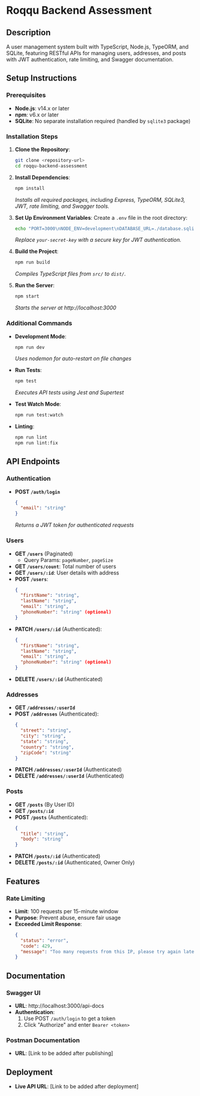 # Roqqu Backend Assessment

## Description

A user management system built with TypeScript, Node.js, TypeORM, and SQLite, featuring RESTful APIs for managing users, addresses, and posts with JWT authentication, rate limiting, and Swagger documentation.

## Setup Instructions

### Prerequisites

- **Node.js**: v14.x or later
- **npm**: v6.x or later
- **SQLite**: No separate installation required (handled by `sqlite3` package)

### Installation Steps

1. **Clone the Repository**:

   ```bash
   git clone <repository-url>
   cd roqqu-backend-assessment
   ```

2. **Install Dependencies**:

   ```bash
   npm install
   ```

   _Installs all required packages, including Express, TypeORM, SQLite3, JWT, rate limiting, and Swagger tools._

3. **Set Up Environment Variables**:
   Create a `.env` file in the root directory:

   ```bash
   echo "PORT=3000\nNODE_ENV=development\nDATABASE_URL=./database.sqlite\nJWT_SECRET=your-secret-key" > .env
   ```

   _Replace `your-secret-key` with a secure key for JWT authentication._

4. **Build the Project**:

   ```bash
   npm run build
   ```

   _Compiles TypeScript files from `src/` to `dist/`._

5. **Run the Server**:
   ```bash
   npm start
   ```
   _Starts the server at http://localhost:3000_

### Additional Commands

- **Development Mode**:

  ```bash
  npm run dev
  ```

  _Uses nodemon for auto-restart on file changes_

- **Run Tests**:

  ```bash
  npm test
  ```

  _Executes API tests using Jest and Supertest_

- **Test Watch Mode**:

  ```bash
  npm run test:watch
  ```

- **Linting**:
  ```bash
  npm run lint
  npm run lint:fix
  ```

## API Endpoints

### Authentication

- **POST `/auth/login`**
  ```json
  {
    "email": "string"
  }
  ```
  _Returns a JWT token for authenticated requests_

### Users

- **GET `/users`** (Paginated)
  - Query Params: `pageNumber`, `pageSize`
- **GET `/users/count`**: Total number of users
- **GET `/users/:id`**: User details with address
- **POST `/users`**:
  ```json
  {
    "firstName": "string",
    "lastName": "string",
    "email": "string",
    "phoneNumber": "string" (optional)
  }
  ```
- **PATCH `/users/:id`** (Authenticated):
  ```json
  {
    "firstName": "string",
    "lastName": "string",
    "email": "string",
    "phoneNumber": "string" (optional)
  }
  ```
- **DELETE `/users/:id`** (Authenticated)

### Addresses

- **GET `/addresses/:userId`**
- **POST `/addresses`** (Authenticated):
  ```json
  {
    "street": "string",
    "city": "string",
    "state": "string",
    "country": "string",
    "zipCode": "string"
  }
  ```
- **PATCH `/addresses/:userId`** (Authenticated)
- **DELETE `/addresses/:userId`** (Authenticated)

### Posts

- **GET `/posts`** (By User ID)
- **GET `/posts/:id`**
- **POST `/posts`** (Authenticated):
  ```json
  {
    "title": "string",
    "body": "string"
  }
  ```
- **PATCH `/posts/:id`** (Authenticated)
- **DELETE `/posts/:id`** (Authenticated, Owner Only)

## Features

### Rate Limiting

- **Limit**: 100 requests per 15-minute window
- **Purpose**: Prevent abuse, ensure fair usage
- **Exceeded Limit Response**:
  ```json
  {
    "status": "error",
    "code": 429,
    "message": "Too many requests from this IP, please try again later."
  }
  ```

## Documentation

### Swagger UI

- **URL**: http://localhost:3000/api-docs
- **Authentication**:
  1. Use POST `/auth/login` to get a token
  2. Click "Authorize" and enter `Bearer <token>`

### Postman Documentation

- **URL**: [Link to be added after publishing]

## Deployment

- **Live API URL**: [Link to be added after deployment]
